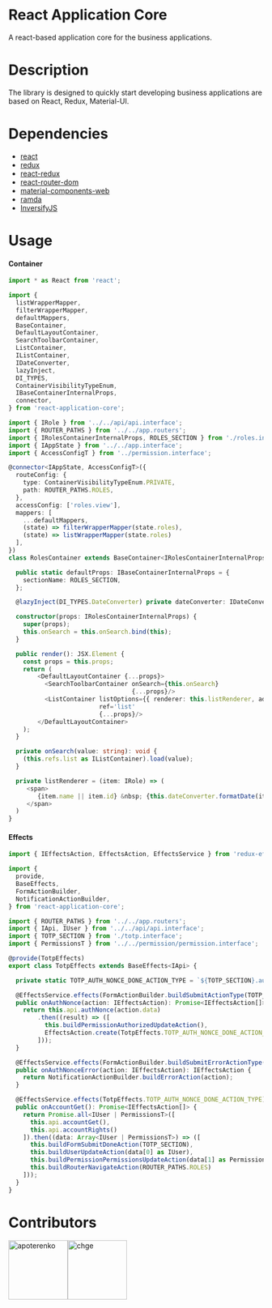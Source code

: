 # React Application Core

A react-based application core for the business applications.

# Description

The library is designed to quickly start developing business applications are based on React, Redux, Material-UI.

# Dependencies

* [react](https://github.com/facebook/react)
* [redux](https://github.com/reactjs/redux)
* [react-redux](https://github.com/reactjs/react-redux)
* [react-router-dom](https://github.com/ReactTraining/react-router)
* [material-components-web](https://github.com/material-components/material-components-web)
* [ramda](https://github.com/ramda/ramda)
* [InversifyJS](https://github.com/inversify/InversifyJS)

# Usage

#### Container

```typescript
import * as React from 'react';

import {
  listWrapperMapper,
  filterWrapperMapper,
  defaultMappers,
  BaseContainer,
  DefaultLayoutContainer,
  SearchToolbarContainer,
  ListContainer,
  IListContainer,
  IDateConverter,
  lazyInject,
  DI_TYPES,
  ContainerVisibilityTypeEnum,
  IBaseContainerInternalProps,
  connector,
} from 'react-application-core';

import { IRole } from '../../api/api.interface';
import { ROUTER_PATHS } from '../../app.routers';
import { IRolesContainerInternalProps, ROLES_SECTION } from './roles.interface';
import { IAppState } from '../../app.interface';
import { AccessConfigT } from '../permission.interface';

@connector<IAppState, AccessConfigT>({
  routeConfig: {
    type: ContainerVisibilityTypeEnum.PRIVATE,
    path: ROUTER_PATHS.ROLES,
  },
  accessConfig: ['roles.view'],
  mappers: [
    ...defaultMappers,
    (state) => filterWrapperMapper(state.roles),
    (state) => listWrapperMapper(state.roles)
  ],
})
class RolesContainer extends BaseContainer<IRolesContainerInternalProps, {}> {

  public static defaultProps: IBaseContainerInternalProps = {
    sectionName: ROLES_SECTION,
  };

  @lazyInject(DI_TYPES.DateConverter) private dateConverter: IDateConverter;

  constructor(props: IRolesContainerInternalProps) {
    super(props);
    this.onSearch = this.onSearch.bind(this);
  }

  public render(): JSX.Element {
    const props = this.props;
    return (
        <DefaultLayoutContainer {...props}>
          <SearchToolbarContainer onSearch={this.onSearch}
                                  {...props}/>
          <ListContainer listOptions={{ renderer: this.listRenderer, addAction: true }}
                         ref='list'
                         {...props}/>
        </DefaultLayoutContainer>
    );
  }

  private onSearch(value: string): void {
    (this.refs.list as IListContainer).load(value);
  }

  private listRenderer = (item: IRole) => (
     <span>
        {item.name || item.id} &nbsp; {this.dateConverter.formatDate(item.modified)}
     </span>
  )
}
```

#### Effects

```typescript
import { IEffectsAction, EffectsAction, EffectsService } from 'redux-effects-promise';

import {
  provide,
  BaseEffects,
  FormActionBuilder,
  NotificationActionBuilder,
} from 'react-application-core';

import { ROUTER_PATHS } from '../../app.routers';
import { IApi, IUser } from '../../api/api.interface';
import { TOTP_SECTION } from './totp.interface';
import { PermissionsT } from '../../permission/permission.interface';

@provide(TotpEffects)
export class TotpEffects extends BaseEffects<IApi> {

  private static TOTP_AUTH_NONCE_DONE_ACTION_TYPE = `${TOTP_SECTION}.auth.nonce.done`;

  @EffectsService.effects(FormActionBuilder.buildSubmitActionType(TOTP_SECTION))
  public onAuthNonce(action: IEffectsAction): Promise<IEffectsAction[]> {
    return this.api.authNonce(action.data)
        .then((result) => ([
          this.buildPermissionAuthorizedUpdateAction(),
          EffectsAction.create(TotpEffects.TOTP_AUTH_NONCE_DONE_ACTION_TYPE)
        ]));
  }

  @EffectsService.effects(FormActionBuilder.buildSubmitErrorActionType(TOTP_SECTION))
  public onAuthNonceError(action: IEffectsAction): IEffectsAction {
    return NotificationActionBuilder.buildErrorAction(action);
  }

  @EffectsService.effects(TotpEffects.TOTP_AUTH_NONCE_DONE_ACTION_TYPE)
  public onAccountGet(): Promise<IEffectsAction[]> {
    return Promise.all<IUser | PermissionsT>([
      this.api.accountGet(),
      this.api.accountRights()
    ]).then((data: Array<IUser | PermissionsT>) => ([
      this.buildFormSubmitDoneAction(TOTP_SECTION),
      this.buildUserUpdateAction(data[0] as IUser),
      this.buildPermissionPermissionsUpdateAction(data[1] as PermissionsT),
      this.buildRouterNavigateAction(ROUTER_PATHS.ROLES)
    ]));
  }
}
```

# Contributors

[<img alt="apoterenko" src="https://avatars0.githubusercontent.com/u/12325691?v=4&s=460" width="117">](https://github.com/apoterenko)[<img alt="chge" src="https://avatars3.githubusercontent.com/u/400840?v=4&s=460" width="117">](https://github.com/chge)